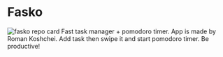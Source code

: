 # Fasko
![fasko repo card](https://repository-images.githubusercontent.com/500033502/940a4770-acd8-40a7-b54f-5f12d46124c4)
Fast task manager + pomodoro timer. App is made by Roman Koshchei. Add task then swipe it and start pomodoro timer. Be productive!
